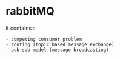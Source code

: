# rabbitMQ
it contains :
```
- competing consumer problem
- routing (topic based message exchange)
- pub-sub medel (message broadcasting)
```
